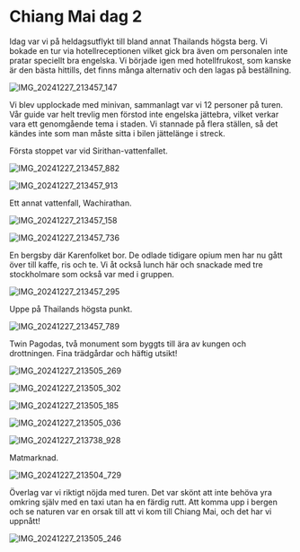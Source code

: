 # Chiang Mai dag 2

Idag var vi på heldagsutflykt till bland annat Thailands högsta berg. Vi bokade en tur via hotellreceptionen vilket gick bra även om personalen inte pratar speciellt bra engelska. Vi började igen med hotellfrukost, som kanske är den bästa hittills, det finns många alternativ och den lagas på beställning. 

![IMG_20241227_213457_147](https://github.com/user-attachments/assets/c63426c6-74df-47e1-a576-1a0c80dd5e74)


Vi blev upplockade med minivan, sammanlagt var vi 12 personer på turen. Vår guide var helt trevlig men förstod inte engelska jättebra, vilket verkar vara ett genomgående tema i staden. Vi stannade på flera ställen, så det kändes inte som man måste sitta i bilen jättelänge i streck.

Första stoppet var vid Sirithan-vattenfallet.

![IMG_20241227_213457_882](https://github.com/user-attachments/assets/e0233bc4-38b8-491e-aa74-b3031f88babf)


![IMG_20241227_213457_913](https://github.com/user-attachments/assets/6b538573-3c71-4df8-aeca-c6312d0d6f3d)


Ett annat vattenfall, Wachirathan. 

![IMG_20241227_213457_158](https://github.com/user-attachments/assets/fc454ff3-9c36-4358-b774-62b64473ec0c)

![IMG_20241227_213457_736](https://github.com/user-attachments/assets/4ed3a4c9-4923-4648-a6a0-891af97532b7)



En bergsby där Karenfolket bor. De odlade tidigare opium men har nu gått över till kaffe, ris och te. Vi åt också lunch här och snackade med tre stockholmare som också var med i gruppen.

![IMG_20241227_213457_295](https://github.com/user-attachments/assets/f429fc15-e42f-460b-b000-8b960dac138b)


Uppe på Thailands högsta punkt.

![IMG_20241227_213457_789](https://github.com/user-attachments/assets/1dad6ed9-0820-46f4-bdfc-bd2e970a25e2)


Twin Pagodas, två monument som byggts till ära av kungen och drottningen. Fina trädgårdar och häftig utsikt! 

![IMG_20241227_213505_269](https://github.com/user-attachments/assets/075e5fbb-99e9-4f40-974c-b5587c5f93ac)


![IMG_20241227_213505_302](https://github.com/user-attachments/assets/9b5039fa-0d03-4dd3-b2a2-e6fcee9efc69)


![IMG_20241227_213505_185](https://github.com/user-attachments/assets/f13ddf3a-8e1c-43cd-bffb-d53a6fdfab12)


![IMG_20241227_213505_036](https://github.com/user-attachments/assets/4079d348-90ba-4fd6-9728-ae7d6a08205e)


![IMG_20241227_213738_928](https://github.com/user-attachments/assets/1806d529-0f29-465f-927a-8cfd8ecb4804)


Matmarknad.

![IMG_20241227_213504_729](https://github.com/user-attachments/assets/bdf93dff-6fe5-44c9-bd99-fb69890e82a1)


Överlag var vi riktigt nöjda med turen. Det var skönt att inte behöva yra omkring själv med en taxi utan ha en färdig rutt. Att komma upp i bergen och se naturen var en orsak till att vi kom till Chiang Mai, och det har vi uppnått! 

![IMG_20241227_213505_246](https://github.com/user-attachments/assets/1110208d-a428-42af-aaf2-2beb35a9d029)

